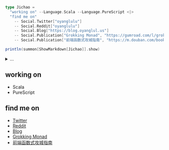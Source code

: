 ```scala
type Jichao =
  "working on" --Language.Scala --Language.PureScript <|>
  "find me on"
    -- Social.Twitter["oyanglulu"]
    -- Social.Reddit["oyanglulu"]
    -- Social.Blog["https://blog.oyanglul.us"]
    -- Social.Publication["Grokking Monad", "https://gumroad.com/l/grokking-monad"]
    -- Social.Publication["前端函数式攻城指南", "https://m.douban.com/book/subject/26883736/"]

println(summon[ShowMarkdown[Jichao]].show)
```
<details>
  <summary>...</summary>
<pre>
trait <|>[HasA, HasB]

trait --[Kind, Type]

enum Language {
  case Scala();
  case Haskell();
  case PureScript();
  case JavaScript();
  case TypeScript();
  case Clojure();
  case Ruby();
  case Python();
}

enum Social {
  case Twitter[Name]();
  case Blog[Url]();
  case Reddit[Name]();
  case Publication[Name, Url]();
}

trait ShowMarkdown[A] {
  def show: String
}

import scala.deriving._

given [A, B](using showA: ShowMarkdown[A], showB: ShowMarkdown[B]) as ShowMarkdown[--[A, B]] {
  def show = showA.show ++ "\n- " ++ showB.show
}

given [A, B](using showA: ShowMarkdown[A], showB: ShowMarkdown[B]) as ShowMarkdown[<|>[A, B]] {
  def show = s"""|## ${showA.show}
                 |## ${showB.show}""".stripMargin
}

given [Name <: String](using name: ValueOf[Name]) as ShowMarkdown[Social.Twitter[Name]] {
  def show = s"[Twitter](https://twitter.com/${name.value})"
}

given [Name <: String](using name: ValueOf[Name]) as ShowMarkdown[Social.Reddit[Name]] {
  def show = s"[Reddit](https://reddit.com/${name.value})"
}

given [Url <: String](using name: ValueOf[Url]) as ShowMarkdown[Social.Blog[Url]] {
  def show = s"[Blog](${name.value})"
}

given [Name <: String, Url <: String](using name: ValueOf[Name], url: ValueOf[Url]) as ShowMarkdown[Social.Publication[Name, Url]] {
  def show = s"[${name.value}](${url.value})"
}

given [R <: Language](using m: Mirror.Of[R], name: ValueOf[m.MirroredLabel]) as ShowMarkdown[R] {
  def show = name.value
}

given [S <: String](using m: ValueOf[S]) as ShowMarkdown[S] {
    def show: String = m.value
  }
</pre>
</details>

## working on
- Scala
- PureScript
## find me on
- [Twitter](https://twitter.com/oyanglulu)
- [Reddit](https://reddit.com/oyanglulu)
- [Blog](https://blog.oyanglul.us)
- [Grokking Monad](https://gumroad.com/l/grokking-monad)
- [前端函数式攻城指南](https://m.douban.com/book/subject/26883736/)
